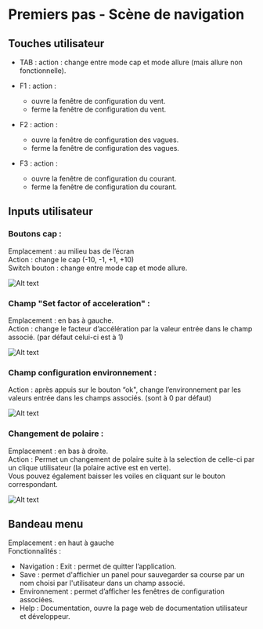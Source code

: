 # Premiers pas - Scène de navigation

## Touches utilisateur
* TAB : action : change entre mode cap et mode allure (mais allure non fonctionnelle).

* F1 : action :
  - ouvre la fenêtre de configuration du vent.
  - ferme la fenêtre de configuration du vent.
  
* F2 : action :
  - ouvre la fenêtre de configuration des vagues.
  - ferme la fenêtre de configuration des vagues.
  
* F3 : action : 
  - ouvre la fenêtre de configuration du courant.
  - ferme la fenêtre de configuration du courant.

## Inputs utilisateur

### Boutons cap : 
Emplacement : au milieu bas de l’écran  
Action : change le cap (-10, -1, +1, +10)  
Switch bouton : change entre mode cap et mode allure.

![Alt text](~/images/cap.png)


### Champ "Set factor of acceleration" :
Emplacement : en bas à gauche.  
Action : change le facteur d’accélération par la valeur entrée dans le champ associé. (par défaut celui-ci est à 1)  

![Alt text](~/images/acc.png)


### Champ configuration environnement :
Action : après appuis sur le bouton “ok", change l’environnement par les valeurs entrée dans les champs associés. (sont à 0 par défaut)  

![Alt text](~/images/env.png)

### Changement de polaire :
Emplacement : en bas à droite.  
Action : Permet un changement de polaire suite à la selection de celle-ci par un clique utilisateur (la polaire active est en verte).  
Vous pouvez également baisser les voiles en cliquant sur le bouton correspondant.

![Alt text](~/images/polars.png)


## Bandeau menu
Emplacement : en haut à gauche  
Fonctionnalités : 
* Navigation : Exit : permet de quitter l’application.
* Save : permet d'affichier un panel pour sauvegarder sa course par un nom choisi par l'utilisateur dans un champ associé.
* Environnement : permet d’afficher les fenêtres de configuration associées.
* Help : Documentation, ouvre la page web de documentation utilisateur et développeur.  

